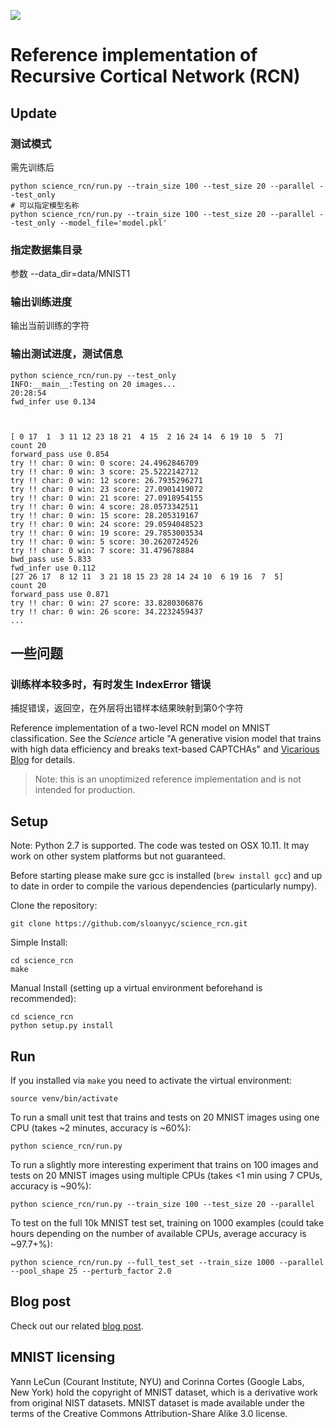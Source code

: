 [![](data/vicarious_logo.png)](https://www.vicarious.com)

# Reference implementation of Recursive Cortical Network (RCN)

## Update
### 测试模式
需先训练后
```
python science_rcn/run.py --train_size 100 --test_size 20 --parallel --test_only
# 可以指定模型名称
python science_rcn/run.py --train_size 100 --test_size 20 --parallel --test_only --model_file='model.pkl'
```
### 指定数据集目录
参数 --data_dir=data/MNIST1

### 输出训练进度
输出当前训练的字符

### 输出测试进度，测试信息

```
python science_rcn/run.py --test_only
INFO:__main__:Testing on 20 images...
20:28:54
fwd_infer use 0.134



[ 0 17  1  3 11 12 23 18 21  4 15  2 16 24 14  6 19 10  5  7]
count 20
forward_pass use 0.854
try !! char: 0 win: 0 score: 24.4962846709
try !! char: 0 win: 3 score: 25.5222142712
try !! char: 0 win: 12 score: 26.7935296271
try !! char: 0 win: 23 score: 27.0901419072
try !! char: 0 win: 21 score: 27.0918954155
try !! char: 0 win: 4 score: 28.0573342511
try !! char: 0 win: 15 score: 28.205319167
try !! char: 0 win: 24 score: 29.0594048523
try !! char: 0 win: 19 score: 29.7853003534
try !! char: 0 win: 5 score: 30.2620724526
try !! char: 0 win: 7 score: 31.479678884
bwd_pass use 5.833
fwd_infer use 0.112
[27 26 17  8 12 11  3 21 18 15 23 28 14 24 10  6 19 16  7  5]
count 20
forward_pass use 0.871
try !! char: 0 win: 27 score: 33.8280306876
try !! char: 0 win: 26 score: 34.2232459437
...
```

## 一些问题
### 训练样本较多时，有时发生 IndexError 错误
捕捉错误，返回空，在外层将出错样本结果映射到第0个字符


Reference implementation of a two-level RCN model on MNIST classification. See the *Science* article "A generative vision model that trains with high data efficiency and breaks text-based CAPTCHAs" and [Vicarious Blog](https://www.vicarious.com/Common_Sense_Cortex_and_CAPTCHA.html) for details.

> Note: this is an unoptimized reference implementation and is not intended for production.

## Setup

Note: Python 2.7 is supported. The code was tested on OSX 10.11. It may work on other system platforms but not guaranteed.

Before starting please make sure gcc is installed (`brew install gcc`) and up to date in order to compile the various dependencies (particularly numpy).

Clone the repository:

```
git clone https://github.com/sloanyyc/science_rcn.git
```

Simple Install:

```
cd science_rcn
make
```

Manual Install (setting up a virtual environment beforehand is recommended):

```
cd science_rcn
python setup.py install
```

## Run

If you installed via `make` you need to activate the virtual environment:
```
source venv/bin/activate
```

To run a small unit test that trains and tests on 20 MNIST images using one CPU (takes ~2 minutes, accuracy is ~60%):
```
python science_rcn/run.py
```

To run a slightly more interesting experiment that trains on 100 images and tests on 20 MNIST images using multiple CPUs (takes <1 min using 7 CPUs, accuracy is ~90%):
```
python science_rcn/run.py --train_size 100 --test_size 20 --parallel
```

To test on the full 10k MNIST test set, training on 1000 examples (could take hours depending on the number of available CPUs, average accuracy is ~97.7+%):
```
python science_rcn/run.py --full_test_set --train_size 1000 --parallel --pool_shape 25 --perturb_factor 2.0
```

## Blog post

Check out our related [blog post](https://www.vicarious.com/Common_Sense_Cortex_and_CAPTCHA.html).

## MNIST licensing

Yann LeCun (Courant Institute, NYU) and Corinna Cortes (Google Labs, New York) hold the copyright of MNIST dataset, which is a derivative work from original NIST datasets. MNIST dataset is made available under the terms of the Creative Commons Attribution-Share Alike 3.0 license.
